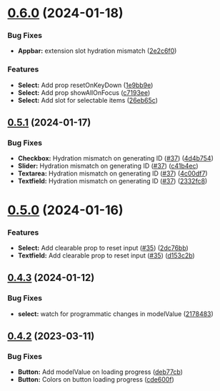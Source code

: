 # [0.6.0](https://github.com/fantasyflip/nuxtwind/compare/v0.5.1...v0.6.0) (2024-01-18)


### Bug Fixes

* **Appbar:** extension slot hydration mismatch ([2e2c6f0](https://github.com/fantasyflip/nuxtwind/commit/2e2c6f0bc7bdfc060f56fb9f8a67031479755f4b))


### Features

* **Select:** Add prop resetOnKeyDown ([1e9bb9e](https://github.com/fantasyflip/nuxtwind/commit/1e9bb9ebdd9f16ec17c68cb3bdfb5204116cceed))
* **Select:** Add prop showAllOnFocus ([c7193ee](https://github.com/fantasyflip/nuxtwind/commit/c7193eee3a416256dfe1ed998693874634ceb896))
* **Select:** Add slot for selectable items ([26eb65c](https://github.com/fantasyflip/nuxtwind/commit/26eb65c92e27361eac79583dc08abb7a63b4ddcf))



## [0.5.1](https://github.com/fantasyflip/nuxtwind/compare/v0.5.0...v0.5.1) (2024-01-17)


### Bug Fixes

* **Checkbox:** Hydration mismatch on generating ID ([#37](https://github.com/fantasyflip/nuxtwind/issues/37)) ([4d4b754](https://github.com/fantasyflip/nuxtwind/commit/4d4b754a481eea23d3235a80f00edbba76f0af3c))
* **Slider:** Hydration mismatch on generating ID ([#37](https://github.com/fantasyflip/nuxtwind/issues/37)) ([c41b4ec](https://github.com/fantasyflip/nuxtwind/commit/c41b4ecdf1f8e60d1f60708d279716e2d7259b88))
* **Textarea:** Hydration mismatch on generating ID ([#37](https://github.com/fantasyflip/nuxtwind/issues/37)) ([4c00df7](https://github.com/fantasyflip/nuxtwind/commit/4c00df771a73ee63627ca56882f747f21e23cd9f))
* **Textfield:** Hydration mismatch on generating ID ([#37](https://github.com/fantasyflip/nuxtwind/issues/37)) ([2332fc8](https://github.com/fantasyflip/nuxtwind/commit/2332fc88bb8432cdfeede899d659733cdc99b491))



# [0.5.0](https://github.com/fantasyflip/nuxtwind/compare/v0.4.3...v0.5.0) (2024-01-16)


### Features

* **Select:** Add clearable prop to reset input ([#35](https://github.com/fantasyflip/nuxtwind/issues/35)) ([2dc76bb](https://github.com/fantasyflip/nuxtwind/commit/2dc76bb1190066cb5338efc1d4e541c7d5f9ff16))
* **Textfield:** Add clearable prop to reset input ([#35](https://github.com/fantasyflip/nuxtwind/issues/35)) ([d153c2b](https://github.com/fantasyflip/nuxtwind/commit/d153c2ba06a2c03faab31a7b4ef6e04c55445828))



## [0.4.3](https://github.com/fantasyflip/nuxtwind/compare/v0.4.2...v0.4.3) (2024-01-12)


### Bug Fixes

* **select:** watch for programmatic changes in modelValue ([2178483](https://github.com/fantasyflip/nuxtwind/commit/2178483920717dde7d5d3e82841d09d96f963cda))



## [0.4.2](https://github.com/fantasyflip/nuxtwind/compare/v0.4.1...v0.4.2) (2023-03-11)


### Bug Fixes

* **Button:** Add modelValue on loading progress ([deb77cb](https://github.com/fantasyflip/nuxtwind/commit/deb77cb4d4eba19ee80bdd187c9bd6671f6f0448))
* **Button:** Colors on button loading progress ([cde600f](https://github.com/fantasyflip/nuxtwind/commit/cde600fb6624ca48fbd1e82779a270f11438b3b5))




